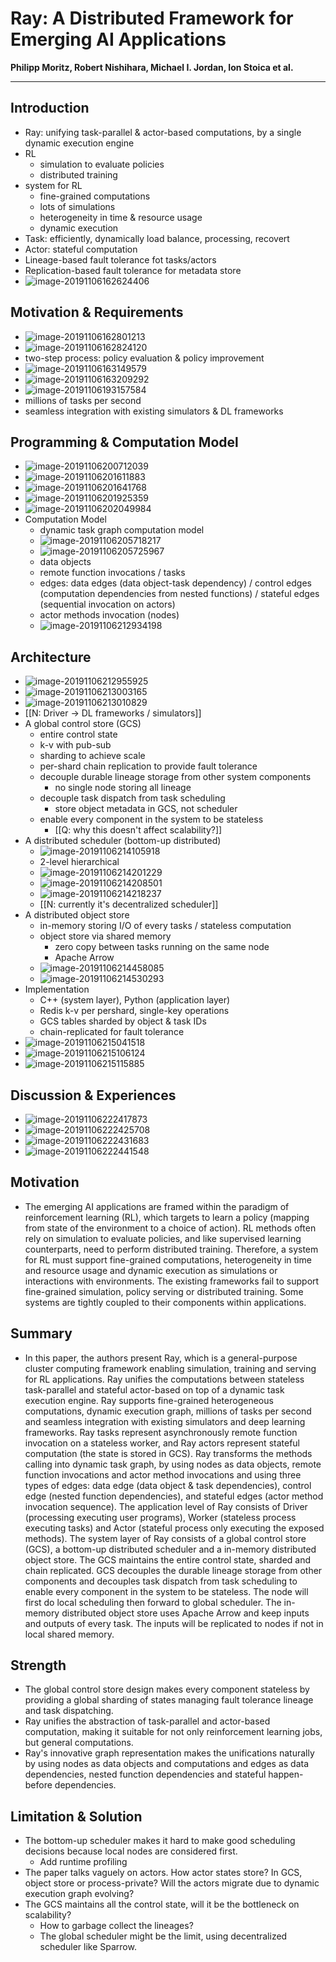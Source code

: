 # Ray: A Distributed Framework for Emerging AI Applications

**Philipp Moritz, Robert Nishihara, Michael I. Jordan, Ion Stoica et al.**

---



## Introduction

* Ray: unifying task-parallel & actor-based computations, by a single dynamic execution engine
* RL
  * simulation to evaluate policies
  * distributed training
* system for RL
  * fine-grained computations
  * lots of simulations
  * heterogeneity in time & resource usage
  * dynamic execution
* Task: efficiently, dynamically load balance, processing, recovert
* Actor: stateful computation
* Lineage-based fault tolerance fot tasks/actors
* Replication-based fault tolerance for metadata store
* ![image-20191106162624406](D:\OneDrive\Pictures\Typora\image-20191106162624406.png)



## Motivation & Requirements

* ![image-20191106162801213](D:\OneDrive\Pictures\Typora\image-20191106162801213.png)
* ![image-20191106162824120](D:\OneDrive\Pictures\Typora\image-20191106162824120.png)
* two-step process: policy evaluation & policy improvement
* ![image-20191106163149579](D:\OneDrive\Pictures\Typora\image-20191106163149579.png)
* ![image-20191106163209292](D:\OneDrive\Pictures\Typora\image-20191106163209292.png)
* ![image-20191106193157584](D:\OneDrive\Pictures\Typora\image-20191106193157584.png)
* millions of tasks per second
* seamless integration with existing simulators & DL frameworks



## Programming & Computation Model

* ![image-20191106200712039](D:\OneDrive\Pictures\Typora\image-20191106200712039.png)
* ![image-20191106201611883](D:\OneDrive\Pictures\Typora\image-20191106201611883.png)
* ![image-20191106201641768](D:\OneDrive\Pictures\Typora\image-20191106201641768.png)
* ![image-20191106201925359](D:\OneDrive\Pictures\Typora\image-20191106201925359.png)
* ![image-20191106202049984](D:\OneDrive\Pictures\Typora\image-20191106202049984.png)
* Computation Model
  * dynamic task graph computation model
  * ![image-20191106205718217](D:\OneDrive\Pictures\Typora\image-20191106205718217.png)
  * ![image-20191106205725967](D:\OneDrive\Pictures\Typora\image-20191106205725967.png)
  * data objects
  * remote function invocations / tasks
  * edges: data edges (data object-task dependency) / control edges (computation dependencies from nested functions) / stateful edges (sequential invocation on actors)
  * actor methods invocation (nodes)
  * ![image-20191106212934198](D:\OneDrive\Pictures\Typora\image-20191106212934198.png)

## Architecture

* ![image-20191106212955925](D:\OneDrive\Pictures\Typora\image-20191106212955925.png)
* ![image-20191106213003165](D:\OneDrive\Pictures\Typora\image-20191106213003165.png)
* ![image-20191106213010829](D:\OneDrive\Pictures\Typora\image-20191106213010829.png)
* [[N: Driver -> DL frameworks / simulators]]
* A global control store (GCS)
  * entire control state
  * k-v with pub-sub
  * sharding to achieve scale
  * per-shard chain replication to provide fault tolerance
  * decouple durable lineage storage from other system components
    * no single node storing all lineage
  * decouple task dispatch from task scheduling
    * store object metadata in GCS, not scheduler
  * enable every component in the system to be stateless
    * [[Q: why this doesn't affect scalability?]]
* A distributed scheduler (bottom-up distributed)
  * ![image-20191106214105918](D:\OneDrive\Pictures\Typora\image-20191106214105918.png)
  * 2-level hierarchical
  * ![image-20191106214201229](D:\OneDrive\Pictures\Typora\image-20191106214201229.png)
  * ![image-20191106214208501](D:\OneDrive\Pictures\Typora\image-20191106214208501.png)
  * ![image-20191106214218237](D:\OneDrive\Pictures\Typora\image-20191106214218237.png)
  * [[N: currently it's decentralized scheduler]]
* A distributed object store
  * in-memory storing I/O of every tasks / stateless computation
  * object store via shared memory
    * zero copy between tasks running on the same node
    * Apache Arrow
  * ![image-20191106214458085](D:\OneDrive\Pictures\Typora\image-20191106214458085.png)
  * ![image-20191106214530293](D:\OneDrive\Pictures\Typora\image-20191106214530293.png)
* Implementation
  * C++ (system layer), Python (application layer)
  * Redis k-v per pershard, single-key operations
  * GCS tables sharded by object & task IDs
  * chain-replicated for fault tolerance
* ![image-20191106215041518](D:\OneDrive\Pictures\Typora\image-20191106215041518.png)
* ![image-20191106215106124](D:\OneDrive\Pictures\Typora\image-20191106215106124.png)
* ![image-20191106215115885](D:\OneDrive\Pictures\Typora\image-20191106215115885.png)





## Discussion & Experiences

* ![image-20191106222417873](D:\OneDrive\Pictures\Typora\image-20191106222417873.png)
* ![image-20191106222425708](D:\OneDrive\Pictures\Typora\image-20191106222425708.png)
* ![image-20191106222431683](D:\OneDrive\Pictures\Typora\image-20191106222431683.png)
* ![image-20191106222441548](D:\OneDrive\Pictures\Typora\image-20191106222441548.png)















## Motivation

* The emerging AI applications are framed within the paradigm of reinforcement learning (RL), which targets to learn a policy (mapping from state of the environment to a choice of action). RL methods often rely on simulation to evaluate policies, and like supervised learning counterparts, need to perform distributed training. Therefore, a system for RL must support fine-grained computations, heterogeneity in time and resource usage and dynamic execution as simulations or interactions with environments. The existing frameworks fail to support fine-grained simulation, policy serving or distributed training. Some systems are tightly coupled to their components within applications.

## Summary

* In this paper, the authors present Ray, which is a general-purpose cluster computing framework enabling simulation, training and serving for RL applications. Ray unifies the computations between stateless task-parallel and stateful actor-based on top of a dynamic task execution engine. Ray supports fine-grained heterogeneous computations, dynamic execution graph, millions of tasks per second and seamless integration with existing simulators and deep learning frameworks. Ray tasks represent asynchronously remote function invocation on a stateless worker, and Ray actors represent stateful computation (the state is stored in GCS). Ray transforms the methods calling into dynamic task graph, by using nodes as data objects, remote function invocations and actor method invocations and using three types of edges: data edge (data object & task dependencies), control edge (nested function dependencies), and stateful edges (actor method invocation sequence). The application level of Ray consists of Driver (processing executing user programs), Worker (stateless process executing tasks) and Actor (stateful process only executing the exposed methods). The system layer of Ray consists of a global control store (GCS), a bottom-up distributed scheduler and a in-memory distributed object store. The GCS maintains the entire control state, sharded and chain replicated. GCS decouples the durable lineage storage from other components and decouples task dispatch from task scheduling to enable every component in the system to be stateless. The node will first do local scheduling then forward to global scheduler. The in-memory distributed object store uses Apache Arrow and keep inputs and outputs of every task. The inputs will be replicated to nodes if not in local shared memory.

## Strength

* The global control store design makes every component stateless by providing a global sharding of states managing fault tolerance lineage and task dispatching.
* Ray unifies the abstraction of task-parallel and actor-based computation, making it suitable for not only reinforcement learning jobs, but general computations.
* Ray's innovative graph representation makes the unifications naturally by using nodes as data objects and computations and edges as data dependencies, nested function dependencies and stateful happen-before dependencies.  

## Limitation & Solution

* The bottom-up scheduler makes it hard to make good scheduling decisions because local nodes are considered first.
  * Add runtime profiling
* The paper talks vaguely on actors. How actor states store? In GCS, object store or process-private? Will the actors migrate due to dynamic execution graph evolving?
* The GCS maintains all the control state, will it be the bottleneck on scalability?
  * How to garbage collect the lineages?
  * The global scheduler might be the limit, using decentralized scheduler like Sparrow.

